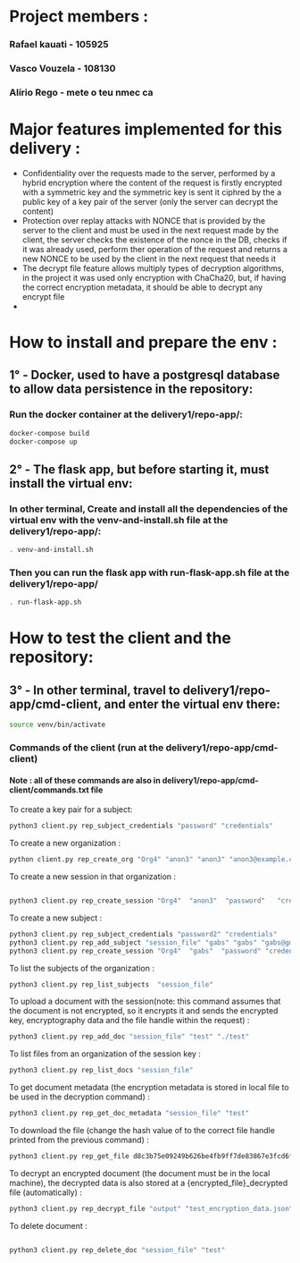# Project members :

### Rafael kauati - 105925
### Vasco Vouzela - 108130
### Alírio Rego   - mete o teu nmec ca

# Major features implemented for this delivery :
* Confidentiality over the requests made to the server, performed by a hybrid encryption where the content of the request is firstly encrypted with a symmetric key and the symmetric key is sent it ciphred by the a public key of a key pair of the server (only the server can decrypt the content) 
* Protection over replay attacks with NONCE that is provided by the server to the client and must be used in the next request made by the client, the server checks the existence of the nonce in the DB, checks if it was already used, perform ther operation of the request and returns a new NONCE to be used by the client in the next request that needs it
* The decrypt file feature allows multiply types of decryption algorithms, in the project it was used only encryption with ChaCha20, but, if having the correct encryption metadata, it should be able to decrypt any encrypt file
* 

# How to install and prepare the env :

## 1° - Docker, used to have a postgresql database to allow data persistence in the repository:

### Run the docker container at the delivery1/repo-app/:

```bash
docker-compose build
docker-compose up
```

## 2° - The flask app, but before starting it, must install the virtual env:

### In other terminal, Create and install all the dependencies of the virtual env with the venv-and-install.sh file at the delivery1/repo-app/:

```bash
. venv-and-install.sh
```

### Then you can run the flask app with run-flask-app.sh file at the delivery1/repo-app/

```bash
. run-flask-app.sh
```

# How to test the client and the repository:

## 3° - In other terminal, travel to delivery1/repo-app/cmd-client, and enter the virtual env there: 
```bash
source venv/bin/activate
```

### Commands of the client (run at the delivery1/repo-app/cmd-client)
#### Note : all of these commands are also in delivery1/repo-app/cmd-client/commands.txt file

To create a key pair for a subject:
```bash
python3 client.py rep_subject_credentials "password" "credentials"
```

To create a new organization :
```bash
python client.py rep_create_org "Org4" "anon3" "anon3" "anon3@example.com" "credentials"  --repo "localhost:5000"
```

To create a new session in that organization :
```bash

python3 client.py rep_create_session "Org4"  "anon3"  "password"   "credentials" "session_file"  --key "../public_key.pem"
```


To create a new subject :
```bash
python3 client.py rep_subject_credentials "password2" "credentials"
python3 client.py rep_add_subject "session_file" "gabs" "gabs" "gabs@gmail.com"  "credentials"
python3 client.py rep_create_session "Org4"  "gabs"  "password" "credentials" "session_file"
```

To list the subjects of the organization :
```bash
python3 client.py rep_list_subjects  "session_file"
```

To upload a document with the session(note: this command assumes that the document is not encrypted, so it encrypts it and sends the encrypted key, encryptography data and the file handle within the request) :
```bash
python3 client.py rep_add_doc "session_file" "test" "./test"
```

To list files from an organization of the session key :
```bash
python3 client.py rep_list_docs "session_file"
```

To get document metadata (the encryption metadata is stored in local file to be used in the decryption command) :
```bash
python3 client.py rep_get_doc_metadata "session_file" "test"
```

To download the file (change the hash value of to the correct file handle printed from the previous command) :
```bash
python3 client.py rep_get_file d8c3b75e09249b626be4fb9ff7de83867e3fcd6f1afa664c5131d81055ac8867 -f  "output"
```

To decrypt an encrypted document (the document must be in the local machine), the decrypted data is also stored at a {encrypted_file}_decrypted file (automatically) :
```bash
python3 client.py rep_decrypt_file "output" "test_encryption_data.json"
```
To delete document :
```bash

python3 client.py rep_delete_doc "session_file" "test"
```
